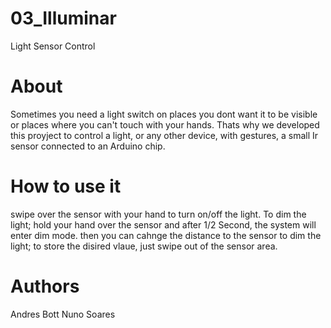 # 03_Illuminar
Light Sensor Control


# About
Sometimes you need a light switch on places you dont want it to be visible or places where you can't touch with your hands.
Thats why we developed this proyject to control a light, or any other device, with gestures, a small Ir sensor connected to an Arduino chip.

# How to use it
swipe over the sensor with your hand to turn on/off the light.
To dim the light; hold your hand over the sensor and after 1/2 Second, the system will enter dim mode. then you can cahnge the distance to the sensor to dim the light; to store the disired vlaue, just swipe out of the sensor area.

# Authors
Andres Bott
Nuno Soares
